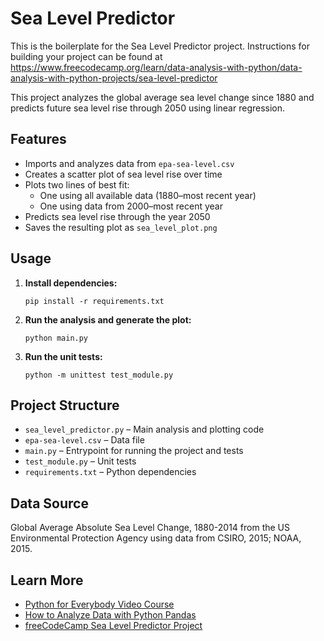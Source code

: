 # Sea Level Predictor

This is the boilerplate for the Sea Level Predictor project. Instructions for building your project can be found at https://www.freecodecamp.org/learn/data-analysis-with-python/data-analysis-with-python-projects/sea-level-predictor

This project analyzes the global average sea level change since 1880 and predicts future sea level rise through 2050 using linear regression.

## Features

- Imports and analyzes data from `epa-sea-level.csv`
- Creates a scatter plot of sea level rise over time
- Plots two lines of best fit:
  - One using all available data (1880–most recent year)
  - One using data from 2000–most recent year
- Predicts sea level rise through the year 2050
- Saves the resulting plot as `sea_level_plot.png`

## Usage

1. **Install dependencies:**
   ```
   pip install -r requirements.txt
   ```

2. **Run the analysis and generate the plot:**
   ```
   python main.py
   ```

3. **Run the unit tests:**
   ```
   python -m unittest test_module.py
   ```

## Project Structure

- `sea_level_predictor.py` – Main analysis and plotting code
- `epa-sea-level.csv` – Data file
- `main.py` – Entrypoint for running the project and tests
- `test_module.py` – Unit tests
- `requirements.txt` – Python dependencies

## Data Source

Global Average Absolute Sea Level Change, 1880-2014 from the US Environmental Protection Agency using data from CSIRO, 2015; NOAA, 2015.

## Learn More

- [Python for Everybody Video Course](https://www.youtube.com/watch?v=8DvywoWv6fI)
- [How to Analyze Data with Python Pandas](https://www.youtube.com/watch?v=vmEHCJofslg)
- [freeCodeCamp Sea Level Predictor Project](https://www.freecodecamp.org/learn/data-analysis-with-python/data-analysis-with-python-projects/sea-level-predictor)